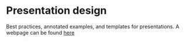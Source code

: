 # Presentation design
Best practices, annotated examples, and templates for presentations.
A webpage can be found [here](https://github.mit.edu/pages/mit-chemecl/presentation/)
